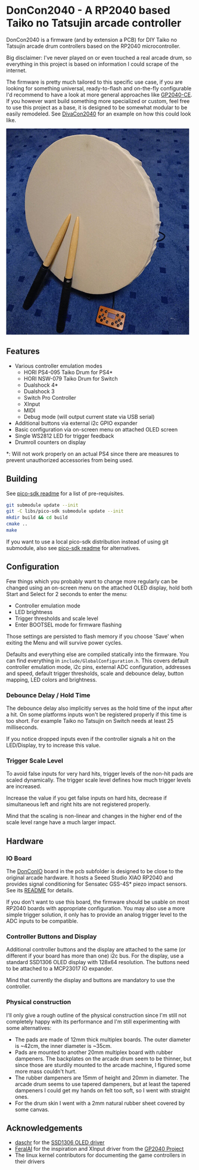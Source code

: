 # DonCon2040 - A RP2040 based Taiko no Tatsujin arcade controller

DonCon2040 is a firmware (and by extension a PCB) for DIY Taiko no Tatsujin arcade drum controllers based on the RP2040 microcontroller.

Big disclaimer: I've never played on or even touched a real arcade drum, so everything in this project is based on information I could scrape of the internet.

The firmware is pretty much tailored to this specific use case, if you are looking for something universal, ready-to-flash and on-the-fly configurable I'd recommend to have a look at more general approaches like [GP2040-CE](https://github.com/OpenStickCommunity/GP2040-CE). If you however want build something more specialized or custom, feel free to use this project as a base, it is designed to be somewhat modular to be easily remodeled. See [DivaCon2040](https://github.com/ravinrabbid/DivaCon2040) for an example on how this could look like.

![DonCon2040](drum.jpg)

## Features

- Various controller emulation modes
  - HORI PS4-095 Taiko Drum for PS4*
  - HORI NSW-079 Taiko Drum for Switch
  - Dualshock 4*
  - Dualshock 3
  - Switch Pro Controller
  - XInput
  - MIDI
  - Debug mode (will output current state via USB serial)
- Additional buttons via external i2c GPIO expander
- Basic configuration via on-screen menu on attached OLED screen
- Single WS2812 LED for trigger feedback
- Drumroll counters on display

*: Will not work properly on an actual PS4 since there are measures to prevent unauthorized accessories from being used.

## Building

See [pico-sdk readme](https://github.com/raspberrypi/pico-sdk/blob/master/README.md#quick-start-your-own-project) for a list of pre-requisites.

```sh
git submodule update --init
git -C libs/pico-sdk submodule update --init
mkdir build && cd build
cmake ..
make
```

If you want to use a local pico-sdk distribution instead of using git submodule, also see [pico-sdk readme](https://github.com/raspberrypi/pico-sdk/blob/master/README.md#quick-start-your-own-project) for alternatives.

## Configuration

Few things which you probably want to change more regularly can be changed using an on-screen menu on the attached OLED display, hold both Start and Select for 2 seconds to enter the menu:

- Controller emulation mode
- LED brightness
- Trigger thresholds and scale level
- Enter BOOTSEL mode for firmware flashing

Those settings are persisted to flash memory if you choose 'Save' when exiting the Menu and will survive power cycles.

Defaults and everything else are compiled statically into the firmware. You can find everything in `include/GlobalConfiguration.h`. This covers default controller emulation mode, i2c pins, external ADC configuration, addresses and speed, default trigger thresholds, scale and debounce delay, button mapping, LED colors and brightness.

### Debounce Delay / Hold Time

The debounce delay also implicitly serves as the hold time of the input after a hit. On some platforms inputs won't be registered properly if this time is too short. For example Taiko no Tatsujin on Switch needs at least 25 milliseconds.

If you notice dropped inputs even if the controller signals a hit on the LED/Display, try to increase this value.

### Trigger Scale Level

To avoid false inputs for very hard hits, trigger levels of the non-hit pads are scaled dynamically. The trigger scale level defines how much trigger levels are increased.

Increase the value if you get false inputs on hard hits, decrease if simultaneous left and right hits are not registered properly.

Mind that the scaling is non-linear and changes in the higher end of the scale level range have a much larger impact.

## Hardware

### IO Board

The [DonConIO](/pcb/DonConIO) board in the pcb subfolder is designed to be close to the original arcade hardware. It hosts a Seeed Studio XIAO RP2040 and provides signal conditioning for Sensatec GSS-4S* piezo impact sensors. See its [README](/pcb/DonConIO/README.md) for details.

If you don't want to use this board, the firmware should be usable on most RP2040 boards with appropriate configuration. You may also use a more simple trigger solution, it only has to provide an analog trigger level to the ADC inputs to be compatible.

### Controller Buttons and Display

Additional controller buttons and the display are attached to the same (or different if your board has more than one) i2c bus. For the display, use a standard SSD1306 OLED display with 128x64 resolution. The buttons need to be attached to a MCP23017 IO expander.

Mind that currently the display and buttons are mandatory to use the controller.

### Physical construction

I'll only give a rough outline of the physical construction since I'm still not completely happy with its performance and I'm still experimenting with some alternatives:

- The pads are made of 12mm thick multiplex boards. The outer diameter is ~42cm, the inner diameter is ~35cm.
- Pads are mounted to another 20mm multiplex board with rubber dampeners. The backplates on the arcade drum seem to be thinner, but since those are sturdily mounted to the arcade machine, I figured some more mass couldn't hurt.
- The rubber dampeners are 15mm of height and 20mm in diameter. The arcade drum seems to use tapered dampeners, but at least the tapered dampeners I could get my hands on felt too soft, so I went with straight ones.
- For the drum skin I went with a 2mm natural rubber sheet covered by some canvas.

## Acknowledgements

- [daschr](https://github.com/daschr) for the [SSD1306 OLED driver](https://github.com/daschr/pico-ssd1306)
- [FeralAI](https://github.com/FeralAI) for the inspiration and XInput driver from the [GP2040 Project](https://github.com/FeralAI/GP2040)
- The linux kernel contributors for documenting the game controllers in their drivers
